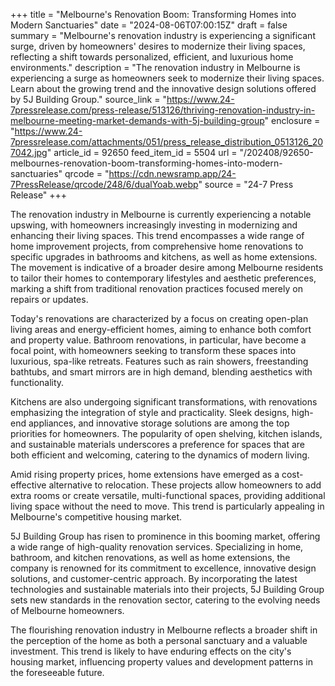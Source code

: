 +++
title = "Melbourne's Renovation Boom: Transforming Homes into Modern Sanctuaries"
date = "2024-08-06T07:00:15Z"
draft = false
summary = "Melbourne's renovation industry is experiencing a significant surge, driven by homeowners' desires to modernize their living spaces, reflecting a shift towards personalized, efficient, and luxurious home environments."
description = "The renovation industry in Melbourne is experiencing a surge as homeowners seek to modernize their living spaces. Learn about the growing trend and the innovative design solutions offered by 5J Building Group."
source_link = "https://www.24-7pressrelease.com/press-release/513126/thriving-renovation-industry-in-melbourne-meeting-market-demands-with-5j-building-group"
enclosure = "https://www.24-7pressrelease.com/attachments/051/press_release_distribution_0513126_207042.jpg"
article_id = 92650
feed_item_id = 5504
url = "/202408/92650-melbournes-renovation-boom-transforming-homes-into-modern-sanctuaries"
qrcode = "https://cdn.newsramp.app/24-7PressRelease/qrcode/248/6/dualYoab.webp"
source = "24-7 Press Release"
+++

<p>The renovation industry in Melbourne is currently experiencing a notable upswing, with homeowners increasingly investing in modernizing and enhancing their living spaces. This trend encompasses a wide range of home improvement projects, from comprehensive home renovations to specific upgrades in bathrooms and kitchens, as well as home extensions. The movement is indicative of a broader desire among Melbourne residents to tailor their homes to contemporary lifestyles and aesthetic preferences, marking a shift from traditional renovation practices focused merely on repairs or updates.</p><p>Today's renovations are characterized by a focus on creating open-plan living areas and energy-efficient homes, aiming to enhance both comfort and property value. Bathroom renovations, in particular, have become a focal point, with homeowners seeking to transform these spaces into luxurious, spa-like retreats. Features such as rain showers, freestanding bathtubs, and smart mirrors are in high demand, blending aesthetics with functionality.</p><p>Kitchens are also undergoing significant transformations, with renovations emphasizing the integration of style and practicality. Sleek designs, high-end appliances, and innovative storage solutions are among the top priorities for homeowners. The popularity of open shelving, kitchen islands, and sustainable materials underscores a preference for spaces that are both efficient and welcoming, catering to the dynamics of modern living.</p><p>Amid rising property prices, home extensions have emerged as a cost-effective alternative to relocation. These projects allow homeowners to add extra rooms or create versatile, multi-functional spaces, providing additional living space without the need to move. This trend is particularly appealing in Melbourne's competitive housing market.</p><p>5J Building Group has risen to prominence in this booming market, offering a wide range of high-quality renovation services. Specializing in home, bathroom, and kitchen renovations, as well as home extensions, the company is renowned for its commitment to excellence, innovative design solutions, and customer-centric approach. By incorporating the latest technologies and sustainable materials into their projects, 5J Building Group sets new standards in the renovation sector, catering to the evolving needs of Melbourne homeowners.</p><p>The flourishing renovation industry in Melbourne reflects a broader shift in the perception of the home as both a personal sanctuary and a valuable investment. This trend is likely to have enduring effects on the city's housing market, influencing property values and development patterns in the foreseeable future.</p>